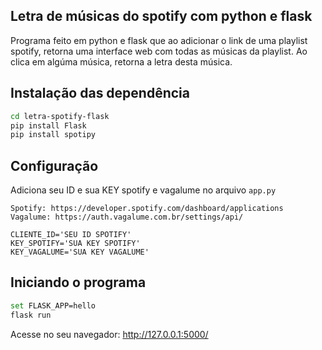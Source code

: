 ## Letra de músicas do spotify com python e flask

Programa feito em python e flask que ao adicionar o link de uma playlist spotify, retorna uma interface web com todas as músicas da playlist. Ao clica em algúma música, retorna a letra desta música.

## Instalação das dependência

```sh
cd letra-spotify-flask
pip install Flask
pip install spotipy
```

## Configuração
Adiciona seu ID e sua KEY spotify e vagalume no arquivo `app.py` 
```
Spotify: https://developer.spotify.com/dashboard/applications
Vagalume: https://auth.vagalume.com.br/settings/api/
```
```
CLIENTE_ID='SEU ID SPOTIFY'
KEY_SPOTIFY='SUA KEY SPOTIFY'
KEY_VAGALUME='SUA KEY VAGALUME'
```

## Iniciando o programa

```sh
set FLASK_APP=hello
flask run
```
Acesse no seu navegador: http://127.0.0.1:5000/

